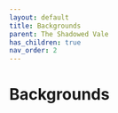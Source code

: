 ```yaml
---
layout: default
title: Backgrounds
parent: The Shadowed Vale
has_children: true
nav_order: 2
---
```


# Backgrounds
